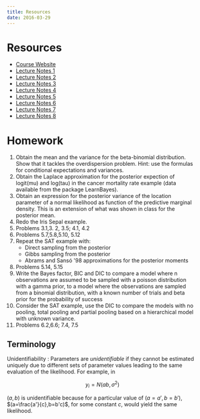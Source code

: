 ```yaml
---
title: Resources
date: 2016-03-29
---
```


# Resources

- [Course Website](https://ams207-spring16-01.courses.soe.ucsc.edu/)
- [Lecture Notes 1](/assets/ams207/notes/notes1.pdf)
- [Lecture Notes 2](/assets/ams207/notes/notes2.pdf)
- [Lecture Notes 3](/assets/ams207/notes/notes3.pdf)
- [Lecture Notes 4](/assets/ams207/notes/notes4.pdf)
- [Lecture Notes 5](/assets/ams207/notes/notes5.pdf)
- [Lecture Notes 6](/assets/ams207/notes/notes6.pdf)
- [Lecture Notes 7](/assets/ams207/notes/notes7.pdf)
- [Lecture Notes 8](/assets/ams207/notes/notes8.pdf)

# Homework
1. Obtain the mean and the variance for the beta-binomial distribution. Show that it tackles   the overdispersion problem. Hint: use the formulas for conditional expectations and variances.
2. Obtain the Laplace approximation for the posterior expection of  logit(mu) and log(tau) in the cancer mortality rate example (data available from the package LearnBayes).
3. Obtain an expression for the posterior variance of the location parameter of a normal likelihood as function of the predictive marginal density. This is an extension of what was shown in class for the posterior mean.
4. Redo the Iris Sepal example.
5. Problems 3.1,3. 2, 3.5; 4.1, 4.2
6. Problems 5.7,5.8,5.10, 5.12
7. Repeat the SAT example with:
    - Direct sampling from the posterior
    - Gibbs sampling from the posterior
    - Abrams and Sansó '98 approximations for the posterior moments
8. Problems 5.14, 5.15
9. Write the Bayes factor, BIC and DIC to compare a model where n observations are assumed to be sampled with a poisson distribution with a gamma prior, to a model where the observations are sampled from a binomial distribution, with a known number of trials and beta prior for the probability of success
10. Consider the SAT example, use the DIC to compare the models with no  pooling, total pooling and partial pooling based on a hierarchical model with unknown variance.
11. Problems 6.2,6.6; 7.4, 7.5


## Terminology

Unidentifiability
: Parameters are *unidentifiable* if they cannot be estimated uniquely due to different sets of parameter values leading to the same evaluation of the likelihood. For example, in

$$
  y_i = N(ab,\sigma^2)
$$

$(a,b)$ is unidentifiable because for a particular value of $(a=a',b=b')$, $(a=\frac{a'}{c},b=b'c)$, for some constant $c$, would yield the same likelihood.

